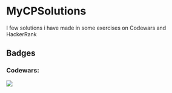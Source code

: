 # MyCPSolutions
I few solutions i have made in some exercises on Codewars and HackerRank

## Badges

### Codewars:
<img src="https://www.codewars.com/users/Shinji-Mimura/badges/large" align-item="center" />
